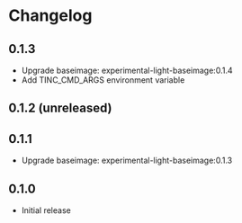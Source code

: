 # Changelog

## 0.1.3
  - Upgrade baseimage: experimental-light-baseimage:0.1.4
  - Add TINC_CMD_ARGS environment variable

## 0.1.2 (unreleased)

## 0.1.1
  - Upgrade baseimage: experimental-light-baseimage:0.1.3

## 0.1.0
  - Initial release
